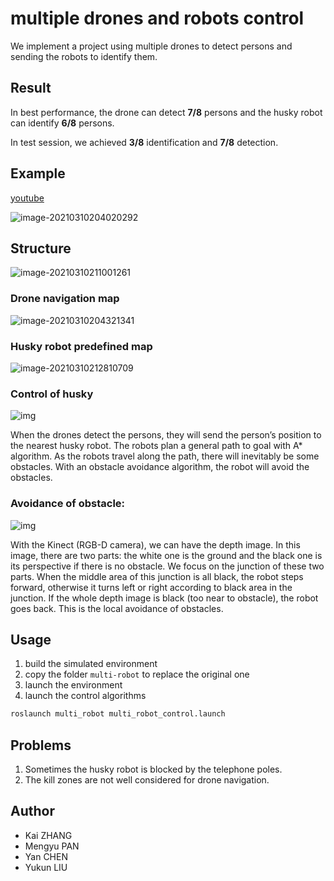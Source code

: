 # multiple drones and robots control

We implement a project using multiple drones to detect persons and sending the robots to identify them.

## Result

In best performance, the drone can detect **7/8** persons and the husky robot can identify **6/8** persons.

In test session, we achieved **3/8** identification and **7/8** detection.

## Example

[youtube](https://youtu.be/J6GOlmmIfBc)

![image-20210310204020292](ReadMe.assets/image-20210310204020292.png)

## Structure

![image-20210310211001261](ReadMe.assets/image-20210310211001261.png)

### Drone navigation map

![image-20210310204321341](ReadMe.assets/image-20210310204321341.png)

### Husky robot predefined map

![image-20210310212810709](ReadMe.assets/image-20210310212810709.png)

### **Control of husky**

![img](https://lh5.googleusercontent.com/dwkex556HbyEIyJUQsBmDwJNUM6NDegZGRDeOstAFG-BH5hqyaZkzgmfN2oLIwhXp7JmrWNYs5CN_auD2LJHUyMKRYUyikMrRpB7Zpd5YkAp5EQ5XAq-z6b6b7jphnd34zHp049b)

When the drones detect the persons, they will send the person’s position to the nearest husky robot. The robots plan a general path to goal with A* algorithm. As the robots travel along the path, there will inevitably be some obstacles. With an obstacle avoidance algorithm, the robot will avoid the obstacles. 

### **Avoidance of obstacle:**

![img](https://lh6.googleusercontent.com/T3j6JALjm2wzvVF5Gv6bjKNU4fyb-1U_Me4wrtP1WFFdr0OBN2avwDqX8pCI_jpcEKnhToZapeDXMJ8jYCZQuYOSsLq0cd15I_oFw7W4bRLtL-Tsk3kEqtpt6f1uSqztFtwsPUgr)

With the Kinect (RGB-D camera), we can have the depth image. In this image, there are two parts: the white one is the ground and the black one is its perspective if there is no obstacle. We focus on the junction of these two parts. When the middle area of this junction is all black, the robot steps forward, otherwise it turns left or right according to black area in the junction. If the whole depth image is black (too near to obstacle), the robot goes back. This is the local avoidance of obstacles.

## Usage

1. build the simulated environment
2. copy the folder `multi-robot` to replace the original one
3. launch the environment
4. launch the control algorithms
```bash
roslaunch multi_robot multi_robot_control.launch
```

## Problems

1. Sometimes the husky robot is blocked by the telephone poles. 
2. The kill zones are not well considered for drone navigation.

## Author

- Kai ZHANG
- Mengyu PAN
- Yan CHEN
- Yukun LIU

